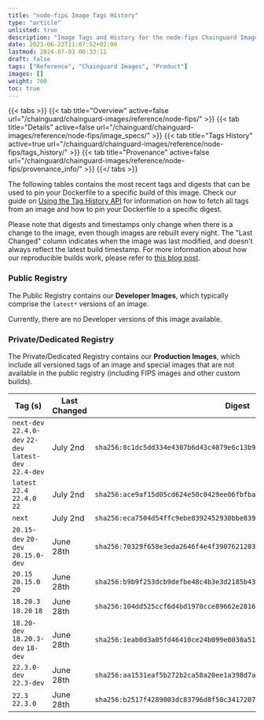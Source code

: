 ```yaml
---
title: "node-fips Image Tags History"
type: "article"
unlisted: true
description: "Image Tags and History for the node-fips Chainguard Image"
date: 2023-06-22T11:07:52+02:00
lastmod: 2024-07-03 00:33:11
draft: false
tags: ["Reference", "Chainguard Images", "Product"]
images: []
weight: 700
toc: true
---
```


{{< tabs >}}
{{< tab title="Overview" active=false url="/chainguard/chainguard-images/reference/node-fips/" >}}
{{< tab title="Details" active=false url="/chainguard/chainguard-images/reference/node-fips/image_specs/" >}}
{{< tab title="Tags History" active=true url="/chainguard/chainguard-images/reference/node-fips/tags_history/" >}}
{{< tab title="Provenance" active=false url="/chainguard/chainguard-images/reference/node-fips/provenance_info/" >}}
{{</ tabs >}}

The following tables contains the most recent tags and digests that can be used to pin your Dockerfile to a specific build of this image. Check our guide on [Using the Tag History API](/chainguard/chainguard-images/using-the-tag-history-api/) for information on how to fetch all tags from an image and how to pin your Dockerfile to a specific digest.

Please note that digests and timestamps only change when there is a change to the image, even though images are rebuilt every night. The "Last Changed" column indicates when the image was last modified, and doesn't always reflect the latest build timestamp. For more information about how our reproducible builds work, please refer to [this blog post](https://www.chainguard.dev/unchained/reproducing-chainguards-reproducible-image-builds).

### Public Registry
The Public Registry contains our **Developer Images**, which typically comprise the `latest*` versions of an image.

Currently, there are no Developer versions of this image available.

### Private/Dedicated Registry
The Private/Dedicated Registry contains our **Production Images**, which include all versioned tags of an image and special images that are not available in the public registry (including FIPS images and other custom builds).

| Tag (s)                                                   | Last Changed | Digest                                                                    |
|-----------------------------------------------------------|--------------|---------------------------------------------------------------------------|
|  `next-dev` `22.4.0-dev` `22-dev` `latest-dev` `22.4-dev` | July 2nd     | `sha256:8c1dc5dd334e4307b6d43c4079e6c13b945387312b40f40626a33fe065b4b9d2` |
|  `latest` `22.4` `22.4.0` `22`                            | July 2nd     | `sha256:ace9af15d05cd624e50c0429ee06fbfba3a6d37dee9deff99ec56dc00a57000f` |
|  `next`                                                   | July 2nd     | `sha256:eca7504d54ffc9ebe8392452930bbe839b36886e1f37fb12b99658a9302ef094` |
|  `20.15-dev` `20-dev` `20.15.0-dev`                       | June 28th    | `sha256:70329f658e3eda2646f4e4f39076212036cbf0beed1ea7c9ede5a453ba2f8654` |
|  `20.15` `20.15.0` `20`                                   | June 28th    | `sha256:b9b9f253dcb9defbe48c4b3e3d2185b4333f4e131cbaa0a8fe7d9d221e870f70` |
|  `18.20.3` `18.20` `18`                                   | June 28th    | `sha256:104dd525ccf6d4bd1970cce89662e28168c1cb761ebd6522223da635beb9bba5` |
|  `18.20-dev` `18.20.3-dev` `18-dev`                       | June 28th    | `sha256:1eab0d3a05fd46410ce24b099e0030a51c3aa4b07b3623854bf43ab9492587e5` |
|  `22.3.0-dev` `22.3-dev`                                  | June 28th    | `sha256:aa1531eaf5b272b2ca58a20ee1a398d7a1fc7462092065bdf23f02ed728f7d94` |
|  `22.3` `22.3.0`                                          | June 28th    | `sha256:b2517f4289003dc83796d8f50c34172072864f453dcf1f2c8bd389b8555ed4ff` |

